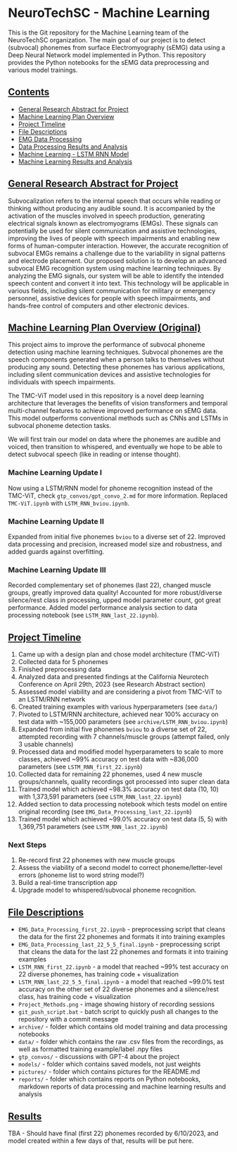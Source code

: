 # NeuroTechSC - Machine Learning

This is the Git repository for the Machine Learning team of the NeuroTechSC organization. The main goal of our project is to detect (subvocal) phonemes from surface Electromyography (sEMG) data using a Deep Neural Network model implemented in Python. This repository provides the Python notebooks for the sEMG data preprocessing and various model trainings.

## <u>Contents</u>

- [General Research Abstract for Project](#research-abstract)
- [Machine Learning Plan Overview](#ml-plan-overview)
- [Project Timeline](#project-timeline)
- [File Descriptions](#file-descriptions)
- [EMG Data Processing](#emg-data-processing)
- [Data Processing Results and Analysis](#data-processing-results)
- [Machine Learning - LSTM RNN Model](#lstm-rnn-model)
- [Machine Learning Results and Analysis](#machine-learning-results)

## <a id="research-abstract" style="color: inherit; text-decoration: none;"><u>General Research Abstract for Project</u></a>

Subvocalization refers to the internal speech that occurs while reading or thinking without producing any audible sound. It is accompanied by the activation of the muscles involved in speech production, generating electrical signals known as electromyograms (EMGs). These signals can potentially be used for silent communication and assistive technologies, improving the lives of people with speech impairments and enabling new forms of human-computer interaction. However, the accurate recognition of subvocal EMGs remains a challenge due to the variability in signal patterns and electrode placement. Our proposed solution is to develop an advanced subvocal EMG recognition system using machine learning techniques. By analyzing the EMG signals, our system will be able to identify the intended speech content and convert it into text. This technology will be applicable in various fields, including silent communication for military or emergency personnel, assistive devices for people with speech impairments, and hands-free control of computers and other electronic devices.

## <a id="ml-plan-overview" style="color: inherit; text-decoration: none;"><u>Machine Learning Plan Overview (Original)</u></a>

This project aims to improve the performance of subvocal phoneme detection using machine learning techniques. Subvocal phonemes are the speech components generated when a person talks to themselves without producing any sound. Detecting these phonemes has various applications, including silent communication devices and assistive technologies for individuals with speech impairments.

The TMC-ViT model used in this repository is a novel deep learning architecture that leverages the benefits of vision transformers and temporal multi-channel features to achieve improved performance on sEMG data. This model outperforms conventional methods such as CNNs and LSTMs in subvocal phoneme detection tasks. 

We will first train our model on data where the phonemes are audible and voiced, then transition to whispered, and eventually we hope to be able to detect subvocal speech (like in reading or intense thought).

### **Machine Learning Update I**

Now using a LSTM/RNN model for phoneme recognition instead of the TMC-ViT, check `gtp_convos/gpt_convo_2.md` for more information. Replaced `TMC-ViT.ipynb` with `LSTM_RNN_bviou.ipynb`.

### **Machine Learning Update II**

Expanded from initial five phonemes `bviou` to a diverse set of 22. Improved data processing and precision, increased model size and robustness, and added guards against overfitting.

### **Machine Learning Update III**

Recorded complementary set of phonemes (last 22), changed muscle groups, greatly improved data quality! Accounted for more robust/diverse silence/rest class in processing, upped model parameter count, got great performance. Added model performance analysis section to data processing notebook (see `LSTM_RNN_last_22.ipynb`).

## <a id="project-timeline" style="color: inherit; text-decoration: none;"><u>Project Timeline</u></a>

1. Came up with a design plan and chose model architecture (TMC-ViT)
2. Collected data for 5 phonemes
3. Finished preprocessing data
4. Analyzed data and presented findings at the California Neurotech Conference on April 29th, 2023 (see Research Abstract section)
5. Assessed model viability and are considering a pivot from TMC-ViT to an LSTM/RNN network
6. Created training examples with various hyperparameters (see `data/`)
7. Pivoted to LSTM/RNN architecture, achieved near 100% accuracy on test data with ~155,000 parameters (see `archive/LSTM_RNN_bviou.ipynb`)
8. Expanded from initial five phonemes `bviou` to a diverse set of 22, attempted recording with 7 channels/muscle groups (attempt failed, only 3 usable channels)
9. Processed data and modified model hyperparameters to scale to more classes, achieved ~99% accuracy on test data with ~836,000 parameters (see `LSTM_RNN_first_22.ipynb`)
10. Collected data for remaining 22 phonemes, used 4 new muscle groups/channels, quality recordings got processed into super clean data
11. Trained model which achieved ~98.3% accuracy on test data (10, 10) with 1,373,591 parameters (see `LSTM_RNN_last_22.ipynb`)
12. Added section to data processing notebook which tests model on entire original recording (see `EMG_Data_Processing_last_22.ipynb`)
13. Trained model which achieved ~99.0% accuracy on test data (5, 5) with 1,369,751 parameters (see `LSTM_RNN_last_22.ipynb`)

### **Next Steps**
1. Re-record first 22 phonemes with new muscle groups
2. Assess the viability of a second model to correct phoneme/letter-level errors (phoneme list to word string model?)
3. Build a real-time transcription app
4. Upgrade model to whispered/subvocal phoneme recognition.

## <a id="file-descriptions" style="color: inherit; text-decoration: none;"><u>File Descriptions</u></a>

- `EMG_Data_Processing_first_22.ipynb` - preprocessing script that cleans the data for the first 22 phonemes and formats it into training examples
- `EMG_Data_Processing_last_22_5_5_final.ipynb` - preprocessing script that cleans the data for the last 22 phonemes and formats it into training examples
- `LSTM_RNN_first_22.ipynb` - a model that reached ~99% test accuracy on 22 diverse phonemes, has training code + visualization
- `LSTM_RNN_last_22_5_5_final.ipynb` - a model that reached ~99.0% test accuracy on the other set of 22 diverse phonemes and a silence/rest class, has training code + visualization
- `Project_Methods.png` - image showing history of recording sessions 
- `git_push_script.bat` - batch script to quickly push all changes to the repository with a commit message
- `archive/` - folder which contains old model training and data processing notebooks
- `data/` - folder which contains the raw .csv files from the recordings, as well as formatted training example/label .npy files
- `gtp_convos/` - discussions with GPT-4 about the project
- `models/` - folder which contains saved models, not just weights
- `pictures/` - folder which contains pictures for the README.md
- `reports/` - folder which contains reports on Python notebooks, markdown reports of data processing and machine learning results and analysis

## <a id="file-descriptions" style="color: inherit; text-decoration: none;"><u>Results</u></a>

TBA - Should have final (first 22) phonemes recorded by 6/10/2023, and model created within a few days of that, results will be put here.